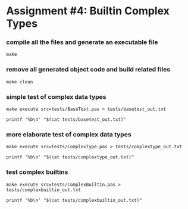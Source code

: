 # Assignment #4: Builtin Complex Types


### compile all the files and generate an executable file

    make


### remove all generated object code and build related files

    make clean


### simple test of complex data types

    make execute src=tests/BaseTest.pas > tests/basetest_out.txt
    
    printf '%b\n' "$(cat tests/basetest_out.txt)"


### more elaborate test of complex data types

    make execute src=tests/ComplexType.pas > tests/complextype_out.txt
    
    printf '%b\n' "$(cat tests/complextype_out.txt)"


### test complex builtins

    make execute src=tests/ComplexBuiltIn.pas > tests/complexbuiltin_out.txt
    
    printf '%b\n' "$(cat tests/complexbuiltin_out.txt)"
